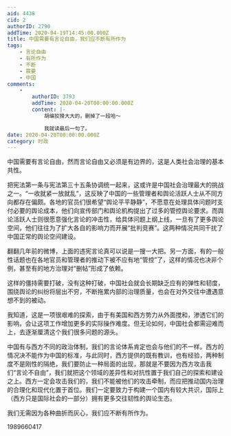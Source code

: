 ```yaml
---
aid: 4438
cid: 2
authorID: 2790
addTime: 2020-04-19T14:45:00.000Z
title: 中国需要有言论自由，我们应不断有所作为
tags:
    - 言论自由
    - 有所作为
    - 不断
    - 需要
    - 中国
comments:
    -
        authorID: 3793
        addTime: 2020-04-20T00:00:00.000Z
        content: |-
            胡编狡猾大大的，删掉了一段哈～

            我就读最后一句了。
date: 2020-04-20T00:00:00.000Z
category: 时政
---
```


中国需要有言论自由，然而言论自由又必须是有边界的，这是人类社会治理的基本共性。

把宪法第一条与宪法第三十五条协调统一起来，这或许是中国社会治理最大的挑战之一。“一收就紧一放就乱”，这反映了中国的一些管理者和舆论活跃人士从不同方向都存在偏颇。各地的官员们很希望“舆论平平静静”，不愿意在处理具体问题时支付必要的舆论成本，他们向宣传部门和舆论机构提出了过多的管控舆论要求。而舆论活跃人士则很愿意强化言论的冲击性，给具体问题上纲上线，一旦有了更多舆论空间，他们往往为了扩大各自的影响力而开展“批判竞赛”。这两种情况共同干扰了中国正常的舆论空间建设。

翻翻几年前的微博，上面的违宪言论真可以说是一搜一大把。另一方面，有的一般性话题也在各地官员和管理者的推动下被不应有地“管控”了，这样的情况也决非个例，甚至有的地方治理对“删帖”形成了依赖。

这样的僵持需要打破，没有这种打破，中国社会就会长期缺乏应有的弹性和韧度，围绕舆论的纠纷将层出不穷，不断拖累内部的治理质量，也会在对外交往中遭遇意想不到的被动。

我知道，这是一项很艰难的探索，由于有美国和西方势力从外面搅和，渗透它们的影响，会让这项工作增加更多的实际操作难度。但无论如何，中国社会都需迎难而上，去逐渐厘清这个我们很多问题的源头。

中国有与西方不同的政治体制，我们的言论体系肯定也会与他们的不一样。西方的情况决不能作为中国的标准，与此同时，西方提供的既有教训，也有经验，两种制度不是刚性的隔绝，我们要防止一种局面的出现，那就是不要因为西方攻击我们“言论不自由”，我们就把这个领域的差异性和对抗性置于我们自己的探索和建设之上。西方一定会攻击我们的，我们不能被他们的攻击牵制，而应把推动国内治理的合理化和现代化置于首位。我们一定要致力于构建一个国内有较大共识，国际上（西方只是国际社会的一部分）拥有更多交往韧性的舆论生态。

我们无需因为各种曲折而灰心，我们应不断有所作为。

1989660417
